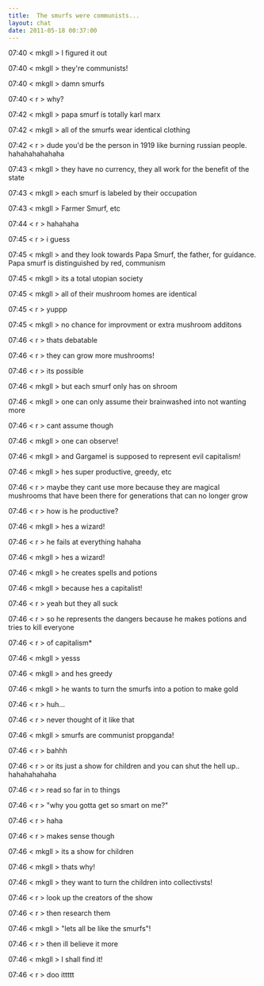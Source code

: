 ```yaml
---
title:  The smurfs were communists...
layout: chat
date: 2011-05-18 00:37:00
---
```


07:40 < mkgll > I figured it out

07:40 < mkgll > they're communists!

07:40 < mkgll > damn smurfs

07:40 < r > why?

07:42 < mkgll > papa smurf is totally karl marx

07:42 < mkgll > all of the smurfs wear identical clothing

07:42 < r > dude you'd be the person in 1919 like burning russian people. hahahahahahaha

07:43 < mkgll > they have no currency, they all work for the benefit of the state

07:43 < mkgll > each smurf is labeled by their occupation

07:43 < mkgll > Farmer Smurf, etc

07:44 < r > hahahaha

07:45 < r > i guess

07:45 < mkgll > and they look towards Papa Smurf, the father, for guidance. Papa smurf is distinguished by red, communism

07:45 < mkgll > its a total utopian society

07:45 < mkgll > all of their mushroom homes are identical

07:45 < r > yuppp

07:45 < mkgll > no chance for improvment or extra mushroom additons

07:46 < r > thats debatable

07:46 < r > they can grow more mushrooms!

07:46 < r > its possible

07:46 < mkgll > but each smurf only has on shroom

07:46 < mkgll > one can only assume their brainwashed into not wanting more
  
07:46 < r > cant assume though
  
07:46 < mkgll > one can observe!
  
07:46 < mkgll > and Gargamel is supposed to represent evil capitalism! 

07:46 < mkgll > hes super productive, greedy, etc
  
07:46 < r > maybe they cant use more because they are magical mushrooms that have been there for generations that can no longer grow
  
07:46 < r > how is he productive?
  
07:46 < mkgll > hes a wizard!

07:46 < r > he fails at everything hahaha

07:46 < mkgll > hes a wizard!

07:46 < mkgll > he creates spells and potions

07:46 < mkgll > because hes a capitalist!

07:46 < r > yeah but they all suck

07:46 < r > so he represents the dangers because he makes potions and tries to kill everyone

07:46 < r > of capitalism*

07:46 < mkgll > yesss

07:46 < mkgll > and hes greedy

07:46 < mkgll > he wants to turn the smurfs into a potion to make gold
  
  07:46 < r > huh...
  
  07:46 < r > never thought of it like that
  
  07:46 < mkgll > smurfs are communist propganda!
  
  07:46 < r > bahhh
  
  07:46 < r > or its just a show for children and you can shut the hell up.. hahahahahaha
  
  07:46 < r > read so far in to things
    
  07:46 < r > "why you gotta get so smart on me?"
      

 07:46 < r > haha
        
07:46 < r > makes sense though
          
 07:46 < mkgll > its a show for children

 07:46 < mkgll > thats why!
  
   07:46 < mkgll > they want to turn the children into collectivsts!
  
   07:46 < r > look up the creators of the show
  
   07:46 < r > then research them
  
   07:46 < mkgll > "lets all be like the smurfs"!
  
   07:46 < r > then ill believe it more
  
07:46 < mkgll > I shall find it!
  
  07:46 < r > doo ittttt
  
